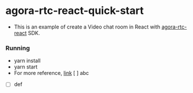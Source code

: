 # agora-rtc-react-quick-start

- This is an example of create a Video chat room in React with [agora-rtc-react](https://github.com/AgoraIO-Extensions/agora-rtc-react) SDK.

### Running

- yarn install
- yarn start
- For more reference, [link](https://agoraio-extensions.github.io/agora-rtc-react)
[ ] abc
- [ ] def
